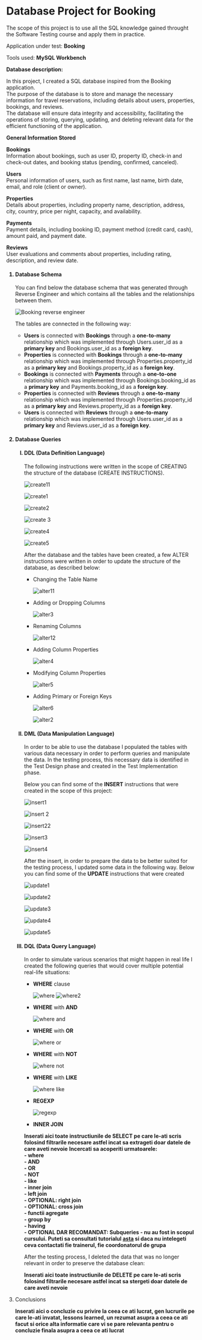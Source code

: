 <h1>Database Project for Booking</h1>

The scope of this project is to use all the SQL knowledge gained throught the Software Testing course and apply them in practice.

Application under test: **Booking**

Tools used: **MySQL Workbench**

**Database description:** <br>

In this project, I created a SQL database inspired from the Booking application. <br> 
The purpose of the database is to store and manage the necessary information for travel reservations, including details about users, properties, bookings, and reviews. <br> 
The database will ensure data integrity and accessibility, facilitating the operations of storing, querying, updating, and deleting relevant data for the efficient functioning of the application. <br>

**General Information Stored** <br>

**Bookings** <br>
Information about bookings, such as user ID, property ID, check-in and check-out dates, and booking status (pending, confirmed, canceled). <br>

**Users** <br>
Personal information of users, such as first name, last name, birth date, email, and role (client or owner).

**Properties** <br>
Details about properties, including property name, description, address, city, country, price per night, capacity, and availability. <br>

**Payments** <br> 
Payment details, including booking ID, payment method (credit card, cash), amount paid, and payment date. <br>

**Reviews** <br>
User evaluations and comments about properties, including rating, description, and review date. <br>

<ol>
<h4> <li> Database Schema </li> </h4>

You can find below the database schema that was generated through Reverse Engineer and which contains all the tables and the relationships between them.

![Booking reverse engineer](https://github.com/Dianab05/SQL-Project/assets/166596469/488e1321-ad66-430e-b44c-06879b8ec41a)


The tables are connected in the following way:
<ul>
  
**<li>Users** is connected with **Bookings** through a **one-to-many** relationship which was implemented through Users.user_id as a **primary key** and Bookings.user_id as a **foreign key**.</li>
**<li>Properties** is connected with **Bookings** through a **one-to-many** relationship which was implemented through Properties.property_id as a **primary key** and Bookings.property_id as a **foreign key**.</li>
**<li>Bookings** is connected with **Payments** through a **one-to-one** relationship which was implemented through Bookings.booking_id as a **primary key** and Payments.booking_id as a **foreign key**.</li>
**<li>Properties** is connected with **Reviews** through a **one-to-many** relationship which was implemented through Properties.property_id as a **primary key** and Reviews.property_id as a **foreign key**.</li>
**<li> Users** is connected with **Reviews** through a **one-to-many** relationship which was implemented through Users.user_id as a **primary key** and Reviews.user_id as a **foreign key**.</li>
</ul>

<h4><li>Database Queries</li></h4>

<ol type="I">
  
<h4><li>DDL (Data Definition Language)</li></h4>

The following instructions were written in the scope of CREATING the structure of the database (CREATE INSTRUCTIONS). <br>

![create11](https://github.com/Dianab05/SQL-Project/assets/166596469/998b1ce1-b2cc-4ff6-ac0c-8204e53e57aa)

![create1](https://github.com/Dianab05/SQL-Project/assets/166596469/f6d8e44f-9fb6-4520-a509-fb177e4174e1)

 ![create2](https://github.com/Dianab05/SQL-Project/assets/166596469/c6ebb053-bbf8-4dc5-8071-34515bc1f08e)

 ![create 3](https://github.com/Dianab05/SQL-Project/assets/166596469/c8e9853d-957f-4de5-ab71-ba8187936870)

![create4](https://github.com/Dianab05/SQL-Project/assets/166596469/c9f582da-1cbc-4830-a57f-00b6415f586e)

![create5](https://github.com/Dianab05/SQL-Project/assets/166596469/3d57ae8c-fd8a-4e4d-add2-3cb00117b901)



  After the database and the tables have been created, a few ALTER instructions were written in order to update the structure of the database, as described below: 
  <ul>
<li>Changing the Table Name </li>

![alter11](https://github.com/Dianab05/SQL-Project/assets/166596469/a6297c80-3dda-41d5-9152-b3b024f6e36a)

<li>Adding or Dropping Columns </li>

![alter3](https://github.com/Dianab05/SQL-Project/assets/166596469/be4ba0f5-573b-442d-9dea-eac2a423e688)

<li>Renaming Columns </li>

![alter12](https://github.com/Dianab05/SQL-Project/assets/166596469/9abe73a4-f4ca-4540-96bb-d584502d1deb)

<li>Adding Column Properties </li>

![alter4](https://github.com/Dianab05/SQL-Project/assets/166596469/df7b793c-0591-4e43-b6a3-ee6a83cfe80c)

<li>Modifying Column Properties </li>

![alter5](https://github.com/Dianab05/SQL-Project/assets/166596469/8ec10c1c-2e29-46f4-8095-c1226d8fc48e)

<li>Adding Primary or Foreign Keys </li>

![alter6](https://github.com/Dianab05/SQL-Project/assets/166596469/75abe2e5-b9e3-47e0-928f-ef2e5bdf9768)


![alter2](https://github.com/Dianab05/SQL-Project/assets/166596469/2365df44-1e33-4fbb-b36f-094aa3bf2951)

</ul>


<h4> <li>DML (Data Manipulation Language)</li> </h4>

  In order to be able to use the database I populated the tables with various data necessary in order to perform queries and manipulate the data. 
  In the testing process, this necessary data is identified in the Test Design phase and created in the Test Implementation phase. 

  Below you can find some of the **INSERT** instructions that were created in the scope of this project:

![insert1](https://github.com/Dianab05/SQL-Project/assets/166596469/e1fcc2e2-b82a-403e-baff-d9520e53bbc7)

![insert 2](https://github.com/Dianab05/SQL-Project/assets/166596469/6e545269-16d3-4942-813d-322d57e11769)

![insert22](https://github.com/Dianab05/SQL-Project/assets/166596469/bd649fee-27c8-4da8-a15e-a697e3e50c60)

![insert3](https://github.com/Dianab05/SQL-Project/assets/166596469/7a8345ec-9fb0-4d1f-ad6a-069c599f101d)

![insert4](https://github.com/Dianab05/SQL-Project/assets/166596469/9a12006f-4375-4915-b258-87adca7ade04)


  After the insert, in order to prepare the data to be better suited for the testing process, I updated some data in the following way. 
  Below you can find some of the **UPDATE** instructions that were created
  
![update1](https://github.com/Dianab05/SQL-Project/assets/166596469/1b2bb152-0de9-49f5-8c53-20305626163c)

![update2](https://github.com/Dianab05/SQL-Project/assets/166596469/12250f25-261f-46c3-8b41-665727a78fb2)

![update3](https://github.com/Dianab05/SQL-Project/assets/166596469/bdb15184-4733-454a-9141-9fc08fafd49a)

![update4](https://github.com/Dianab05/SQL-Project/assets/166596469/e46d6b13-1666-4c7a-aa2b-7e8cfb5d034f)

![update5](https://github.com/Dianab05/SQL-Project/assets/166596469/27345264-ff64-49a3-b2ef-603fbaf86380)


 <h4> <li>DQL (Data Query Language)</li> </h4>
 
In order to simulate various scenarios that might happen in real life I created the following queries that would cover multiple potential real-life situations:
<ul>
  
**<li>WHERE** clause </li>
  
![where](https://github.com/Dianab05/SQL-Project/assets/166596469/56faea5b-81b1-4517-ac01-dc4efe343e25)
![where2](https://github.com/Dianab05/SQL-Project/assets/166596469/7dde252d-a59d-48b2-afe1-6b87e8b8bf7c)

**<li>WHERE** with **AND** </li>

![where and](https://github.com/Dianab05/SQL-Project/assets/166596469/41e41332-7183-4081-92d5-ca670ceaa032)

**<li>WHERE** with **OR** </li>

![where or](https://github.com/Dianab05/SQL-Project/assets/166596469/d50ae76d-7367-4a21-9a3b-34349f084abe)

**<li>WHERE** with **NOT** </li>

![where not ](https://github.com/Dianab05/SQL-Project/assets/166596469/3fc74070-d4e1-4160-9198-2676a2ce9967)

**<li>WHERE** with **LIKE** </li>

![where like](https://github.com/Dianab05/SQL-Project/assets/166596469/a2a9c535-9ea1-4089-87bc-f5629dbc0b0e)

**<li>REGEXP** </li>

![regexp](https://github.com/Dianab05/SQL-Project/assets/166596469/247b08f7-cca8-48dd-ad3e-a839b6984bb0)

**<li>INNER JOIN** </li>


  
</ul>


**Inserati aici toate instructiunile de SELECT pe care le-ati scris folosind filtrarile necesare astfel incat sa extrageti doar datele de care aveti nevoie**
**Incercati sa acoperiti urmatoarele:**<br>
**- where**<br>
**- AND**<br>
**- OR**<br>
**- NOT**<br>
**- like**<br>
**- inner join**<br>
**- left join**<br>
**- OPTIONAL: right join**<br>
**- OPTIONAL: cross join**<br>
**- functii agregate**<br>
**- group by**<br>
**- having**<br>
**- OPTIONAL DAR RECOMANDAT: Subqueries - nu au fost in scopul cursului. Puteti sa consultati tutorialul [asta](https://www.techonthenet.com/mysql/subqueries.php) si daca nu intelegeti ceva contactati fie trainerul, fie coordonatorul de grupa**<br>


After the testing process, I deleted the data that was no longer relevant in order to preserve the database clean: 

**Inserati aici toate instructiunile de DELETE pe care le-ati scris folosind filtrarile necesare astfel incat sa stergeti doar datele de care aveti nevoie**

</ol>

<li>Conclusions</li>

**Inserati aici o concluzie cu privire la ceea ce ati lucrat, gen lucrurile pe care le-ati invatat, lessons learned, un rezumat asupra a ceea ce ati facut si orice alta informatie care vi se pare relevanta pentru o concluzie finala asupra a ceea ce ati lucrat**

</ol>
